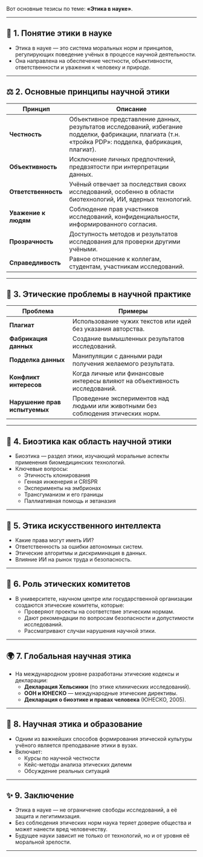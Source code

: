 Вот основные тезисы по теме: **«Этика в науке»**.

---

## 📌 1. **Понятие этики в науке**
- Этика в науке — это система моральных норм и принципов, регулирующих поведение учёных в процессе научной деятельности.
- Она направлена на обеспечение честности, объективности, ответственности и уважения к человеку и природе.

---

## ⚖️ 2. **Основные принципы научной этики**

| Принцип | Описание |
|---------|----------|
| **Честность** | Объективное представление данных, результатов исследований, избегание подделки, фабрикации, плагиата (т.н. «тройка PDP»: подделка, фабрикация, плагиат). |
| **Объективность** | Исключение личных предпочтений, предвзятости при интерпретации данных. |
| **Ответственность** | Учёный отвечает за последствия своих исследований, особенно в области биотехнологий, ИИ, ядерных технологий. |
| **Уважение к людям** | Соблюдение прав участников исследований, конфиденциальности, информированного согласия. |
| **Прозрачность** | Доступность методов и результатов исследования для проверки другими учёными. |
| **Справедливость** | Равное отношение к коллегам, студентам, участникам исследований. |

---

## 🧪 3. **Этические проблемы в научной практике**

| Проблема | Примеры |
|----------|---------|
| **Плагиат** | Использование чужих текстов или идей без указания авторства. |
| **Фабрикация данных** | Создание вымышленных результатов исследований. |
| **Подделка данных** | Манипуляции с данными ради получения желаемого результата. |
| **Конфликт интересов** | Когда личные или финансовые интересы влияют на объективность исследований. |
| **Нарушение прав испытуемых** | Проведение экспериментов над людьми или животными без соблюдения этических норм. |

---

## 🧬 4. **Биоэтика как область научной этики**
- Биоэтика — раздел этики, изучающий моральные аспекты применения биомедицинских технологий.
- Ключевые вопросы:
  - Этичность клонирования
  - Генная инженерия и CRISPR
  - Эксперименты на эмбрионах
  - Трансгуманизм и его границы
  - Паллиативная помощь и эвтаназия

---

## 🤖 5. **Этика искусственного интеллекта**
- Какие права могут иметь ИИ?
- Ответственность за ошибки автономных систем.
- Этические алгоритмы и дискриминация в данных.
- Влияние ИИ на рынок труда и безопасность.

---

## 🔬 6. **Роль этических комитетов**
- В университете, научном центре или государственной организации создаются этические комитеты, которые:
  - Проверяют проекты на соответствие этическим нормам.
  - Дают рекомендации по вопросам безопасности и допустимости исследований.
  - Рассматривают случаи нарушения научной этики.

---

## 🌍 7. **Глобальная научная этика**
- На международном уровне разработаны этические кодексы и декларации:
  - **Декларация Хельсинки** (по этике клинических исследований).
  - **ООН и ЮНЕСКО** — международные этические директивы.
  - **Декларация о биоэтике и правах человека** (ЮНЕСКО, 2005).

---

## 🧠 8. **Научная этика и образование**
- Одним из важнейших способов формирования этической культуры учёного является преподавание этики в вузах.
- Включает:
  - Курсы по научной честности
  - Кейс-методы анализа этических дилемм
  - Обсуждение реальных ситуаций

---

## ✨ 9. **Заключение**
- Этика в науке — не ограничение свободы исследований, а её защита и легитимизация.
- Без соблюдения этических норм наука теряет доверие общества и может нанести вред человечеству.
- Будущее науки зависит не только от технологий, но и от уровня её моральной зрелости.

---
